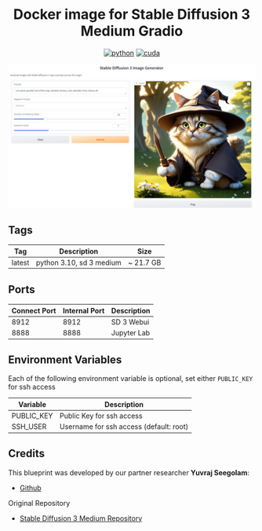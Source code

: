 <div align="center">

# Docker image for Stable Diffusion 3 Medium Gradio

[![python](https://img.shields.io/badge/python-3.10-green)](https://www.python.org/downloads/)
[![cuda](https://img.shields.io/badge/cuda-12.4-green)](https://developer.nvidia.com/cuda-downloads)

<p align="center">
  <img src="assets/banner.PNG" />
</p>
</div>


## Tags
| Tag    | Description              | Size      |
| ------ | ------------------------ | --------- |
| latest | python 3.10, sd 3 medium | ~ 21.7 GB |

## Ports

| Connect Port | Internal Port | Description |
| ------------ | ------------- | ----------- |
| 8912         | 8912          | SD 3 Webui  |
| 8888         | 8888          | Jupyter Lab  |

## Environment Variables

Each of the following environment variable is optional, set either `PUBLIC_KEY` for ssh access

| Variable     | Description                             |
| ------------ | --------------------------------------- |
| PUBLIC_KEY   | Public Key for ssh access               |
| SSH_USER     | Username for ssh access (default: root) |


## Credits

This blueprint was developed by our partner researcher **Yuvraj Seegolam**:
- [Github](https://github.com/yuvraj108c)

Original Repository
- [Stable Diffusion 3 Medium Repository](https://github.com/yuvraj108c/stable-diffusion-3-medium-docker)